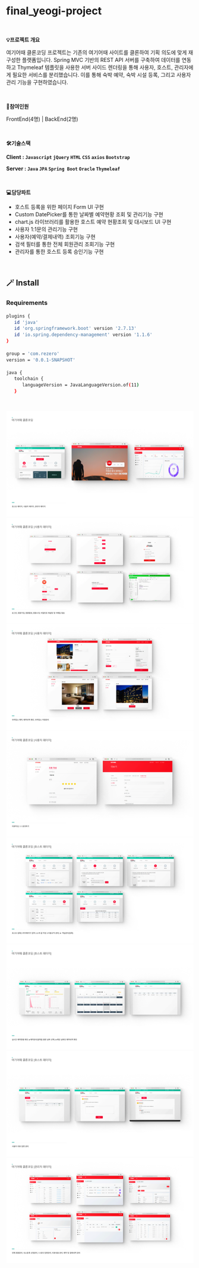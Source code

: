 # final_yeogi-project

<br>

**💡프로젝트 개요**

여기어때 클론코딩 프로젝트는 기존의 여기어때 사이트를 클론하여 기획 의도에 맞게 재구성한 플랫폼입니다. Spring MVC 기반의 REST API 서버를 구축하여 데이터를 연동하고 Thymeleaf 템플릿을 사용한 서버 사이드 렌더링을 통해 사용자, 호스트, 관리자에게 필요한 서비스를 분리했습니다. 이를 통해 숙박 예약, 숙박 시설 등록, 그리고 사용자 관리 기능을 구현하였습니다.

<br>

**🤝참여인원**

FrontEnd(4명) | BackEnd(2명)

<br>

**🛠️기술스택**

**Client :  `Javascript`  `jQuery`  `HTML`   `CSS`  `axios`  `Bootstrap`**   

**Server : `Java`  `JPA`  `Spring Boot`  `Oracle`  `Thymeleaf`**

<br>

**💻담당파트**

- 호스트 등록을 위한 페이지 Form UI 구현
- Custom DatePicker를 통한 날짜별 예약현황 조회 및 관리기능 구현
- chart.js 라이브러리를 활용한 호스트 예약 현황조회 및 대시보드 UI 구현
- 사용자 1:1문의 관리기능 구현
- 사용자(예약/결제내역) 조회기능 구현
- 검색 필터를 통한 전체 회원관리 조회기능 구현
- 관리자를 통한 호스트 등록 승인기능 구현

<br>

## 🪄 Install

### Requirements
```sh
plugins {
   id 'java'
   id 'org.springframework.boot' version '2.7.13'
   id 'io.spring.dependency-management' version '1.1.6'
}

group = 'com.rezero'
version = '0.0.1-SNAPSHOT'

java {
   toolchain {
      languageVersion = JavaLanguageVersion.of(11)
   }

```

<br>

![2.project](./src/main/resources/static/images/2.project.png)
![3.project](./src/main/resources/static/images/3.project.png)
![4.project](./src/main/resources/static/images/4.project.png)
![5.project](./src/main/resources/static/images/5.project.png)
![6.project](./src/main/resources/static/images/6.project.png)
![7.project](./src/main/resources/static/images/7.project.png)
![8.project](./src/main/resources/static/images/8.project.png)
![9.project](./src/main/resources/static/images/9.project.png)

